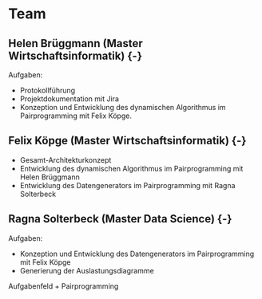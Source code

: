 # Team

## Helen Brüggmann (Master Wirtschaftsinformatik) {-}

Aufgaben:

- Protokollführung
- Projektdokumentation mit Jira
- Konzeption und Entwicklung des dynamischen Algorithmus im Pairprogramming mit Felix Köpge.

## Felix Köpge (Master Wirtschaftsinformatik) {-}

- Gesamt-Architekturkonzept
- Entwicklung des dynamischen Algorithmus im Pairprogramming mit Helen Brüggmann
- Entwicklung des Datengenerators im Pairprogramming mit Ragna Solterbeck

## Ragna Solterbeck (Master Data Science) {-}

Aufgaben:
- Konzeption und Entwicklung des Datengenerators im Pairprogramming mit Felix Köpge
- Generierung der Auslastungsdiagramme

Aufgabenfeld + Pairprogramming
